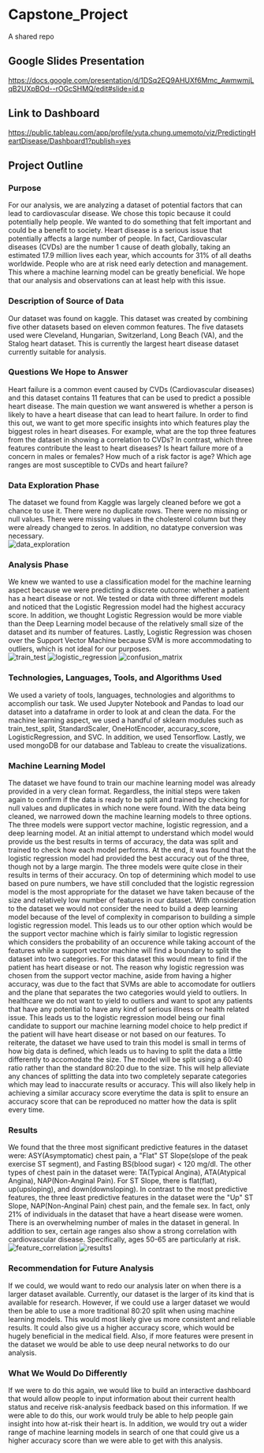 # Capstone_Project
A shared repo
## Google Slides Presentation
https://docs.google.com/presentation/d/1DSq2EQ9AHUXf6Mmc_AwmwmjLqB2UXpBOd--rOGcSHMQ/edit#slide=id.p
## Link to Dashboard
https://public.tableau.com/app/profile/yuta.chung.umemoto/viz/PredictingHeartDisease/Dashboard1?publish=yes
## Project Outline
### Purpose
For our analysis, we are analyzing a dataset of potential factors that can lead to cardiovascular disease. We chose this topic because it could potentially help people. We wanted to do something that felt important and could be a benefit to society. Heart disease is a serious issue that potentially affects a large number of people. In fact, Cardiovascular diseases (CVDs) are the number 1 cause of death globally, taking an estimated 17.9 million lives each year, which accounts for 31% of all deaths worldwide. People who are at risk need early detection and management. This where a machine learning model can be greatly beneficial. We hope that our analysis and observations can at least help with this issue.
### Description of Source of Data
Our dataset was found on kaggle. This dataset was created by combining five other datasets based on eleven common features. The five datasets used were Cleveland, Hungarian, Switzerland, Long Beach (VA), and the Stalog heart dataset. This is currently the largest heart disease dataset currently suitable for analysis.
### Questions We Hope to Answer
Heart failure is a common event caused by CVDs (Cardiovascular diseases) and this dataset contains 11 features that can be used to predict a possible heart disease. The main question we want answered is whether a person is likely to have a heart disease that can lead to heart failure. In order to find this out, we want to get more specific insights into which features play the biggest roles in heart diseases. For example, what are the top three features from the dataset in showing a correlation to CVDs? In contrast, which three features contribute the least to heart diseases? Is heart failure more of a concern in males or females? How much of a risk factor is age? Which age ranges are most susceptible to CVDs and heart failure?
### Data Exploration Phase
The dataset we found from Kaggle was largely cleaned before we got a chance to use it. There were no duplicate rows. There were no missing or null values. There were missing values in the cholesterol column but they were already changed to zeros. In addition, no datatype conversion was necessary.\
![data_exploration](https://user-images.githubusercontent.com/87148177/152887956-3bc1358f-110c-46c0-9a85-03f1ab9954a0.png)
### Analysis Phase
We knew we wanted to use a classification model for the machine learning aspect because we were predicting a discrete outcome: whether a patient has a heart
disease or not. We tested or data with three different models and noticed that the Logistic Regression model had the highest accuracy score. In addition, we thought 
Logistic Regression would be more viable than the Deep Learning model because of the relatively small size of the dataset and its number of features. Lastly, Logistic Regression was chosen over the Support Vector Machine because SVM is more accommodating to outliers, which is not ideal for our purposes.\
![train_test](https://user-images.githubusercontent.com/87148177/152889115-02f3e098-a322-4522-beb2-3df0e40537f9.png)
![logistic_regression](https://user-images.githubusercontent.com/87148177/152889333-b02d28aa-39bb-4c29-a4a1-aa93ed2db124.png)
![confusion_matrix](https://user-images.githubusercontent.com/87148177/152889750-70977def-7ca8-4cd4-a667-1e8e8c6a12b5.png)
### Technologies, Languages, Tools, and Algorithms Used
We used a variety of tools, languages, technologies and algorithms to accomplish our task. We used Jupyter Notebook and Pandas to load our dataset into a dataframe in order to look at and clean the data. For the machine learning aspect, we used a handful of sklearn modules such as train_test_split, StandardScaler, OneHotEncoder, accuracy_score, LogisticRegression, and SVC. In addition, we used Tensorflow. Lastly, we used mongoDB for our database and Tableau to create the visualizations.
### Machine Learning Model
The dataset we have found to train our machine learning model was already provided in a very clean format. Regardless, the initial steps were taken again to confirm if the data is ready to be split and trained by checking for null values and duplicates in which none were found. With the data being cleaned, we narrowed down the machine learning models to three options. The three models were support vector machine, logistic regression, and a deep learning model. At an initial attempt to understand which model would provide us the best results in terms of accuracy, the data was split and trained to check how each model performs. At the end, it was found that the logistic regression model had provided the best accuracy out of the three, though not by a large margin. The three models were quite close in their results in terms of their accuracy. On top of determining which model to use based on pure numbers, we have still concluded that the logistic regression model is the most appropriate for the dataset we have 
taken because of the size and relatively low number of features in our dataset. With consideration to the dataset we would not consider the need to build a deep learning model because of the level of complexity in comparison to building a simple logistic regression model. This leads us to our other option which would be the support vector machine which is fairly similar to logistic regression which considers the probability of an occurence while taking account of the features while a support vector machine will find a boundary to split the dataset into two categories. For this dataset this would mean to find if the patient has heart disease or not. The reason why logistic regression was chosen from the support vector machine, aside from having a higher accuracy, was due to the fact that SVMs are able to accomodate for outliers and the plane that separates the two categories would yield to outliers. In healthcare we do not want to yield to outliers and want to spot any patients that have any potential to have 
any kind of serious illness or health related issue. This leads us to the logistic regression model being our final candidate to support our machine learning model choice to help predict if the patient will have heart disease or not based on our features. To reiterate, the dataset we have used to train this model is small in terms of how big data is defined, which leads us to having to split the data a little differently to accomodate the size. The model will be split using a 60:40 ratio rather than the standard 80:20 due to the size. This will help alleviate any chances of splitting the data into two completely separate categories which may lead to inaccurate results or accuracy. This will also likely help in achieving a similar accuracy score everytime the data is split to ensure an accuracy score that can be reproduced no matter how the data is split every time.
### Results
We found that the three most significant predictive features in the dataset were: ASY(Asymptomatic) chest pain, a "Flat" ST Slope(slope of the peak exercise ST segment), and Fasting BS(blood sugar) < 120 mg/dl. The other types of chest pain in the dataset were: TA(Typical Angina), ATA(Atypical Angina), NAP(Non-Anginal Pain). For ST Slope, there is flat(flat), up(upsloping), and down(downsloping). In contrast to the most predictive features, the three least predictive features in the dataset were the "Up" ST Slope, NAP(Non-Anginal Pain) chest pain, and the female sex. In fact, only 21% of individuals in the dataset that have a heart disease were women. There is an overwhelming number of males in the dataset in general. In addition to sex, certain age ranges also show a strong correlation with cardiovascular disease. Specifically, ages 50-65 are particularly at risk.\
![feature_correlation](https://user-images.githubusercontent.com/87148177/152890398-853789b5-83d7-4939-acbe-09a73e1fdb8a.png)
![results1](https://user-images.githubusercontent.com/87148177/152890966-1516ffae-ad50-4865-86e8-0bda12a1ffe8.png)
### Recommendation for Future Analysis
If we could, we would want to redo our analysis later on when there is a larger dataset available. Currently, our dataset is the larger of its kind that is available for research. However, if we could use a larger dataset we would then be able to use a more traditional 80:20 split when using machine learning models. This would most likely give us more consistent and reliable results. It could also give us a higher accuracy score, which would be hugely beneficial in the medical field. Also, if more features were present in the dataset we would be able to use deep neural networks to do our analysis.
### What We Would Do Differently
If we were to do this again, we would like to build an interactive dashboard that would allow people to input information about their current health status and receive risk-analysis feedback based on this information. If we were able to do this, our work would truly be able to help people gain insight into how at-risk their heart is. In addition, we would try out a wider range of machine learning models in search of one that could give us a higher accuracy score than we were able to get with this analysis.

